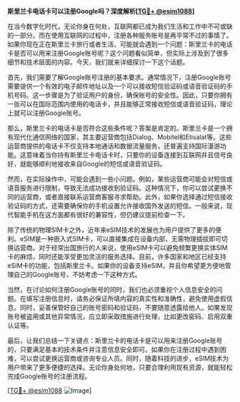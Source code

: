 **斯里兰卡电话卡可以注册Google吗？深度解析[[TG💪+ @esim1088](https://t.me/s/esim1088)]**

在当今数字化时代，无论你身在何处，互联网都已成为我们生活和工作中不可或缺的一部分。而在使用互联网的过程中，注册各种服务账号是再平常不过的事情了。如果你现在正在斯里兰卡旅行或者生活，可能就会遇到一个问题：斯里兰卡的电话卡是否可以用来注册Google账号呢？这个问题看似简单，但实际上涉及到了很多细节和技术层面的内容。今天，我们就来详细探讨一下这个话题。

首先，我们需要了解Google账号注册的基本要求。通常情况下，注册Google账号需要提供一个有效的电子邮件地址以及一个可以接收短信验证码或语音验证码的手机号码。这一步骤是为了验证用户的身份，确保账号的安全性。因此，只要你拥有一张可以在国际范围内使用的电话卡，并且能够正常接收短信或语音验证码，理论上就可以注册Google账号。

那么，斯里兰卡的电话卡是否符合这些条件呢？答案是肯定的。斯里兰卡是一个拥有现代化通信网络的国家，其主要运营商包括Dialog、Mobitel和Etisalat等。这些运营商提供的电话卡不仅支持本地通话和数据流量服务，还普遍支持国际漫游功能。这意味着当你持有斯里兰卡电话卡时，只要你的设备连接到互联网并且信号良好，就能够顺利地接收来自Google的短信或语音验证码。

然而，在实际操作中，可能会遇到一些小问题。例如，某些运营商可能会对短信或语音服务进行限制，导致无法成功接收到验证码。这种情况下，你可以尝试更换不同的运营商，或者直接联系运营商客服寻求帮助。此外，如果你选择通过短信接收验证码的方式，还需要确保你的手机设置允许接收国外发送的短信。一般来说，现代智能手机在这方面都有很好的兼容性，但仍建议提前检查一下。

除了传统的物理SIM卡之外，近年来eSIM技术的发展也为用户提供了更多的便利。eSIM是一种嵌入式SIM卡，可以直接集成在设备内部，无需物理插拔即可切换运营商。对于经常出国旅行的人来说，使用eSIM卡可以避免频繁更换实体SIM卡的麻烦，同时还能享受更加灵活的服务选择。目前，许多国家和地区已经支持eSIM卡的功能，包括斯里兰卡。如果你的设备支持eSIM，并且你希望更方便地管理自己的Google账号，不妨考虑一下这种方式。

当然，在讨论如何注册Google账号的同时，我们也必须重视个人信息安全的问题。在填写注册信息时，请务必保证所填内容的真实性和准确性，避免使用虚假信息。同时，妥善保管好自己的账号密码和验证码，不要随意透露给他人。如果发现账号被盗用或其他异常情况，应立即采取措施进行处理，比如更改密码、启用双重认证等。

最后，让我们总结一下关键点：斯里兰卡的电话卡是可以用来注册Google账号的，只要满足基本的技术条件并注意信息安全即可。如果你在注册过程中遇到困难，可以尝试更换运营商或咨询专业人员。同时，随着科技的进步，eSIM技术为用户带来了更多便捷的选择。无论你身处何地，只要合理利用现有资源，就能轻松完成Google账号的注册流程。

[[TG💪+ @esim1088](https://t.me/s/esim1088) ![Image](https://i.postimg.cc/4NQfJmqS/Snipaste-2025-05-13-00-14-12.png)]